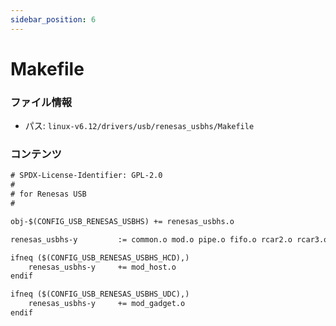 ```yaml
---
sidebar_position: 6
---
```

# Makefile

### ファイル情報

- パス: `linux-v6.12/drivers/usb/renesas_usbhs/Makefile`

### コンテンツ

```txt
# SPDX-License-Identifier: GPL-2.0
#
# for Renesas USB
#

obj-$(CONFIG_USB_RENESAS_USBHS)	+= renesas_usbhs.o

renesas_usbhs-y			:= common.o mod.o pipe.o fifo.o rcar2.o rcar3.o rza.o rza2.o

ifneq ($(CONFIG_USB_RENESAS_USBHS_HCD),)
	renesas_usbhs-y		+= mod_host.o
endif

ifneq ($(CONFIG_USB_RENESAS_USBHS_UDC),)
	renesas_usbhs-y		+= mod_gadget.o
endif

```
